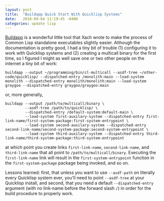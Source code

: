 ```yaml
---
layout: post
title:  "Buildapp Quick Start With Quicklisp Systems"
date:   2018-09-04 11:19:45 -0400
categories: update lisp
---
```


[Buildapp](https://www.xach.com/lisp/buildapp/) is a wonderful little tool that Xach wrote to make the process of Common Lisp standalone executables slightly easier. Although the documentation is pretty good, I had a tiny bit of trouble (1) configuring it to work with Quicklisp systems and (2) creating a multicall binary for the first time, so I figured I might as well save one or two other people on the internet a tiny bit of work:

    buildapp --output ~/programming/bin/cl-multicall --asdf-tree ~/other-code/quicklisp/ --dispatched-entry /monolith:main --load-system monolith --dispatched-entry monolith/monolith:main --load-system graygoo --dispatched-entry graygoo/graygoo:main

or, more generally,

    buildapp --output /path/to/multicall/binary \
             --asdf-tree /path/to/quicklisp/ \
             --dispatched-entry /default-system:default-main \
             --load-system first-auxilary-system --dispatched-entry first-link-name/first-system-package:first-system-entrypoint \
             --load-system second-auxilary-system --dispatched-entry second-link-name/second-system-package:second-system-entrypoint \
             --load-system third-auxilary-system --dispatched-entry third-link-name/third-system-package:third-system-entrypoint

at which point you create links `first-link-name`, `second-link-name`, and `third-link-name` that all point to `/path/to/multicall/binary`. Executing the `first-link-name` link will result in the `first-system-entrypoint` function in the `first-system-package` package being invoked, and so on.

Lessons learned: first, that unless you want to use `--asdf-path` on literally every Quicklisp system ever, you'll need to point `--asdf-tree` at your Quicklisp install, and second, that you need a default `--dispatched-entry` argument (with no link-name before the forward slash `/`) in order for the build procedure to properly work.
